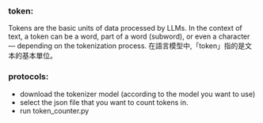 ### token:
Tokens are the basic units of data processed by LLMs. In the context of text, a token can be a word, part of a word (subword), or even a character — depending on the tokenization process.
在語言模型中,「token」指的是文本的基本單位。

### protocols:
- download the tokenizer model (according to the model you want to use)
- select the json file that you want to count tokens in.
- run token_counter.py

